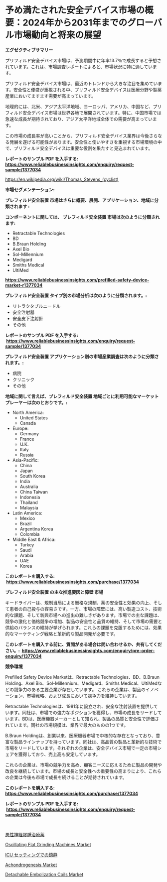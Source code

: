 <p><h1>予め満たされた安全デバイス市場の概要：2024年から2031年までのグローバル市場動向と将来の展望</h1></p><p><strong>エグゼクティブサマリー</strong></p>
<p><p>プリフィルド安全デバイス市場は、予測期間中に年率13.7％で成長すると予想されています。これは、市場調査レポートによると、市場状況に特に適しています。</p><p>プリフィルド安全デバイス市場は、最近のトレンドから大きな注目を集めています。安全性と便盛が重視される中、プリフィルド安全デバイスは医療分野や製薬産業においてますます需要が高まっています。</p><p>地理的には、北米、アジア太平洋地域、ヨーロッパ、アメリカ、中国など、プリフィルド安全デバイス市場は世界各地で展開されています。特に、中国市場では急速な成長が期待されており、アジア太平洋地域全体での需要が高まっています。</p><p>この市場の成長率が高いことから、プリフィルド安全デバイス業界は今後さらなる発展を遂げる可能性があります。安全性と使いやすさを重視する市場環境の中で、プリフィルド安全デバイスは重要な役割を果たすと見込まれています。</p></p>
<p><strong>レポートのサンプル PDF を入手する: <a href="https://www.reliablebusinessinsights.com/enquiry/request-sample/1377034">https://www.reliablebusinessinsights.com/enquiry/request-sample/1377034</a></strong></p>
<p><a href="https://en.wikipedia.org/wiki/Thomas_Stevens_(cyclist)">https://en.wikipedia.org/wiki/Thomas_Stevens_(cyclist)</a></p>
<p><strong>市場セグメンテーション:</strong></p>
<p><strong> プレフィルド安全装置 市場はさらに概要、展開、アプリケーション、地域に分類されます :</strong></p>
<p><strong>コンポーネントに関しては、 プレフィルド安全装置 市場は次のように分類されます: &nbsp;</strong></p>
<p><ul><li>Retractable Technologies</li><li>BD</li><li>B.Braun Holding</li><li>Axel Bio</li><li>Sol-Millennium</li><li>Medigard</li><li>Smiths Medical</li><li>UltiMed</li></ul></p>
<p><strong><a href="https://www.reliablebusinessinsights.com/prefilled-safety-device-market-r1377034">https://www.reliablebusinessinsights.com/prefilled-safety-device-market-r1377034</a></strong></p>
<p><strong> プレフィルド安全装置 タイプ別の市場分析は次のように分類されます。:</strong></p>
<p><ul><li>リトラクタブルニードル</li><li>安全注射器</li><li>安全皮下注射針</li><li>その他</li></ul></p>
<p><strong>レポートのサンプル PDF を入手する: &nbsp;<a href="https://www.reliablebusinessinsights.com/enquiry/request-sample/1377034">https://www.reliablebusinessinsights.com/enquiry/request-sample/1377034</a></strong></p>
<p><strong> プレフィルド安全装置 アプリケーション別の市場産業調査は次のように分類されます。:</strong></p>
<p><ul><li>病院</li><li>クリニック</li><li>その他</li></ul></p>
<p><strong>地域に関して言えば、プレフィルド安全装置 地域ごとに利用可能なマーケットプレーヤーは次のとおりです。:</strong></p>
<p><ul>
    <li>
        North America:
        <ul>
            <li>United States</li>
            <li>Canada</li>
        </ul>
    </li>
    <li>
        Europe:
        <ul>
            <li>Germany</li>
            <li>France</li>
            <li>U.K.</li>
            <li>Italy</li>
            <li>Russia</li>
        </ul>
    </li>
    <li>
        Asia-Pacific:
        <ul>
            <li>China</li>
            <li>Japan</li>
            <li>South Korea</li>
            <li>India</li>
            <li>Australia</li>
            <li>China Taiwan</li>
            <li>Indonesia</li>
            <li>Thailand</li>
            <li>Malaysia</li>
        </ul>
    </li>
    <li>
        Latin America:
        <ul>
            <li>Mexico</li>
            <li>Brazil</li>
            <li>Argentina Korea</li>
            <li>Colombia</li>
        </ul>
    </li>
    <li>
        Middle East & Africa:
        <ul>
            <li>Turkey</li>
            <li>Saudi</li>
            <li>Arabia</li>
            <li>UAE</li>
            <li>Korea</li>
        </ul>
    </li>
    </ul></p>
<p><strong>このレポートを購入する: &nbsp;<a href="https://www.reliablebusinessinsights.com/purchase/1377034">https://www.reliablebusinessinsights.com/purchase/1377034</a></strong></p>
<p><strong>プレフィルド安全装置 の主な推進要因と障壁 市場</strong></p>
<p><p>キードライバーは、規制当局による厳格な規制、薬の安全性と効果の向上、そして患者の自己投与の容易さです。一方、市場の障壁には、高い製造コスト、技術的な課題、そして新興市場への進出の難しさがあります。市場での主な課題は、競争の激化と価格競争の増加、製品の安全性と品質の維持、そして市場の需要と供給のバランスの維持が挙げられます。これらの課題を克服するためには、効果的なマーケティング戦略と革新的な製品開発が必要です。</p></p>
<p><strong>このレポートを購入する前に、質問がある場合は問い合わせるか、共有してください。:&nbsp; <a href="https://www.reliablebusinessinsights.com/enquiry/pre-order-enquiry/1377034">https://www.reliablebusinessinsights.com/enquiry/pre-order-enquiry/1377034</a></strong></p>
<p><strong>競争環境</strong></p>
<p><p>Prefilled Safety Device Marketは、Retractable Technologies、BD、B.Braun Holding、Axel Bio、Sol-Millennium、Medigard、Smiths Medical、UltiMedなどの競争力のある主要企業が存在しています。 これらの企業は、製品のイノベーション、市場戦略、および成長において競争力を維持しています。</p><p>Retractable Technologiesは、1981年に設立され、安全な注射装置を提供しています。同社は、市場での強力なポジションを獲得し、市場の成長をリードしています。BDは、医療機器メーカーとして知られ、製品の品質と安全性で評価されています。同社の市場規模は、業界で最大のものの1つです。</p><p>B.Braun Holdingは、創業以来、医療機器市場で中核的な存在となっており、豊富な製品ラインナップを持っています。同社は、高品質の製品と革新的な技術で市場をリードしています。それぞれの企業は、安全デバイス市場で一定の市場シェアを獲得しており、売上高も安定しています。</p><p>これらの企業は、市場の競争力を高め、顧客ニーズに応えるために製品の開発や改良を継続しています。市場の成長と安全性への重要性の高まりにより、これらの企業は今後も市場で成長を続けることが期待されています。</p></p>
<p><strong>このレポートを購入する: &nbsp; <a href="https://www.reliablebusinessinsights.com/purchase/1377034">https://www.reliablebusinessinsights.com/purchase/1377034</a></strong></p>
<p><strong>レポートのサンプル PDF を入手する: &nbsp;<a href="https://www.reliablebusinessinsights.com/enquiry/request-sample/1377034">https://www.reliablebusinessinsights.com/enquiry/request-sample/1377034</a></strong><strong></strong></p>
<p>&nbsp;</p>
<p><p><a href="https://github.com/roulaayoub-saad/Market-Research-Report-List-2/blob/main/9510069171614.md">悪性神経膠腫治療薬</a></p><p><a href="https://www.linkedin.com/pulse/oscillating-flat-grinding-machines-market-size-growing-cagr-hryjf?trackingId=EsOswpI9XUjrBSSb1y%2F1Vg%3D%3D">Oscillating Flat Grinding Machines Market</a></p><p><a href="https://github.com/zjkmgcs938405/Market-Research-Report-List-3/blob/main/8350694171613.md">ICU セッティングでの鎮静</a></p><p><a href="https://github.com/JermaineCrona2023/Market-Research-Report-List-1/blob/main/achondrogenesis-market.md">Achondrogenesis Market</a></p><p><a href="https://www.linkedin.com/pulse/detachable-embolization-coils-market-size-growing-cagr-79-aujff?trackingId=7DXcEB%2B8JbhXLSlkyBOHZg%3D%3D">Detachable Embolization Coils Market</a></p></p>
